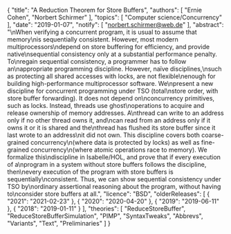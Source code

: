 {
    "title": "A Reduction Theorem for Store Buffers",
    "authors": [
        "Ernie Cohen",
        "Norbert Schirmer"
    ],
    "topics": [
        "Computer science/Concurrency"
    ],
    "date": "2019-01-07",
    "notify": [
        "norbert.schirmer@web.de"
    ],
    "abstract": "\nWhen verifying a concurrent program, it is usual to assume that memory\nis sequentially consistent.  However, most modern multiprocessors\ndepend on store buffering for efficiency, and provide native\nsequential consistency only at a substantial performance penalty.  To\nregain sequential consistency, a programmer has to follow an\nappropriate programming discipline. However, na&iuml;ve disciplines,\nsuch as protecting all shared accesses with locks, are not flexible\nenough for building high-performance multiprocessor software.  We\npresent a new discipline for concurrent programming under TSO (total\nstore order, with store buffer forwarding). It does not depend on\nconcurrency primitives, such as locks. Instead, threads use ghost\noperations to acquire and release ownership of memory addresses. A\nthread can write to an address only if no other thread owns it, and\ncan read from an address only if it owns it or it is shared and the\nthread has flushed its store buffer since it last wrote to an address\nit did not own. This discipline covers both coarse-grained concurrency\n(where data is protected by locks) as well as fine-grained concurrency\n(where atomic operations race to memory).  We formalize this\ndiscipline in Isabelle/HOL, and prove that if every execution of a\nprogram in a system without store buffers follows the discipline, then\nevery execution of the program with store buffers is sequentially\nconsistent. Thus, we can show sequential consistency under TSO by\nordinary assertional reasoning about the program, without having to\nconsider store buffers at all.",
    "licence": "BSD",
    "olderReleases": [
        {
            "2021": "2021-02-23"
        },
        {
            "2020": "2020-04-20"
        },
        {
            "2019": "2019-06-11"
        },
        {
            "2018": "2019-01-11"
        }
    ],
    "theories": [
        "ReduceStoreBuffer",
        "ReduceStoreBufferSimulation",
        "PIMP",
        "SyntaxTweaks",
        "Abbrevs",
        "Variants",
        "Text",
        "Preliminaries"
    ]
}